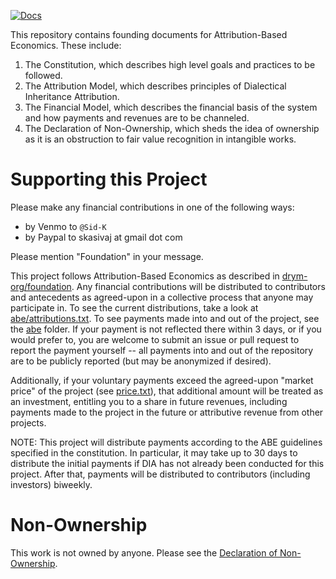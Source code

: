 [![Docs](https://img.shields.io/badge/docs-foundation-blue)](https://drym-org.github.io/foundation/)

This repository contains founding documents for Attribution-Based Economics. These include:

1. The Constitution, which describes high level goals and practices to be followed.
2. The Attribution Model, which describes principles of Dialectical Inheritance Attribution.
3. The Financial Model, which describes the financial basis of the system and how payments and revenues are to be channeled.
4. The Declaration of Non-Ownership, which sheds the idea of ownership as it is an obstruction to fair value recognition in intangible works.

# Supporting this Project

Please make any financial contributions in one of the following ways:

- by Venmo to ``@Sid-K``
- by Paypal to skasivaj at gmail dot com

Please mention "Foundation" in your message.

This project follows Attribution-Based Economics as described in [drym-org/foundation](https://github.com/drym-org/foundation). Any financial contributions will be distributed to contributors and antecedents as agreed-upon in a collective process that anyone may participate in. To see the current distributions, take a look at [abe/attributions.txt](https://github.com/drym-org/foundation/blob/main/abe/attributions.txt). To see payments made into and out of the project, see the [abe](https://github.com/drym-org/foundation/blob/main/abe/) folder. If your payment is not reflected there within 3 days, or if you would prefer to, you are welcome to submit an issue or pull request to report the payment yourself -- all payments into and out of the repository are to be publicly reported (but may be anonymized if desired).

Additionally, if your voluntary payments exceed the agreed-upon "market price" of the project (see [price.txt](https://github.com/drym-org/foundation/blob/main/abe/price.txt)), that additional amount will be treated as an investment, entitling you to a share in future revenues, including payments made to the project in the future or attributive revenue from other projects.

NOTE: This project will distribute payments according to the ABE guidelines specified in the constitution. In particular, it may take up to 30 days to distribute the initial payments if DIA has not already been conducted for this project. After that, payments will be distributed to contributors (including investors) biweekly.

# Non-Ownership

This work is not owned by anyone. Please see the [Declaration of Non-Ownership](https://github.com/drym-org/foundation/blob/main/DECLARATION-OF-NON-OWNERSHIP.md).
